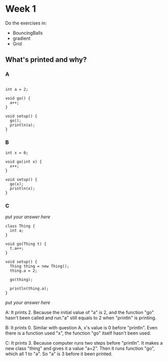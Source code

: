 
# Week 1

Do the exercises in:
* BouncingBalls
* gradient
* Grid

## What's printed and why?

### A

```processing

int a = 2;

void go() {
  a++;
}

void setup() {
  go();
  println(a);
}

```

### B

```processing
int x = 0;

void go(int x) {
  x++;
}

void setup() {
  go(x);
  println(x);
}
```

### C

*put your answer here*

```processing
class Thing {
  int a;
}

void go(Thing t) {
  t.a++;
}

void setup() {
  Thing thing = new Thing();
  thing.a = 2;
  
  go(thing);

  println(thing.a);
}
```
*put your answer here*

A: It prints 2. Because the initial value of "a" is 2, and the function "go" hasn't been called and run."a" still equals to 2 when "println" is printing.

B: It prints 0. Similar with question A, x's value is 0 before "println". Even there is a function used "x", the function "go" itself hasn't been used.

C: It prints 3. Because computer runs two steps before "println". It makes a new class "thing" and gives it a value "a=2". Then it runs function "go", which all 1 to "a". So "a" is 3 before it been printed. 
